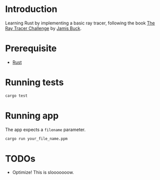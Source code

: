 # Introduction
Learning Rust by implementing a basic ray tracer, following the book [The Ray Tracer Challenge](http://www.raytracerchallenge.com/) by [Jamis Buck](https://github.com/jamis).

# Prerequisite

- [Rust](https://www.rust-lang.org/)

# Running tests

```bash
cargo test
```

# Running app

The app expects a `filename` parameter.

```bash
cargo run your_file_name.ppm
```

# TODOs
- Optimize! This is slooooooow.
